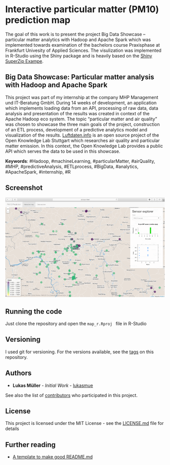 # Interactive particular matter (PM10) prediction map

The goal of this work is to present the project Big Data Showcase – particular matter analytics with Hadoop and Apache Spark which was implemented towards examination of the bachelors course Praxisphase at Frankfurt Univesity of Applied Sciences. The visulization was implemented in R-Studio using the Shiny package and is heavily based on the [Shiny SuperZip Exampe](https://shiny.rstudio.com/gallery/superzip-example.html).

## Big Data Showcase: Particular matter analysis with Hadoop and Apache Spark
This project was part of my internship at the company MHP Management und IT-Beratung GmbH. During 14 weeks of development, an application which implements loading data from an API, processing of raw data, data analysis and presentation of the results was created in context of the Apache Hadoop eco system. The topic “particular matter and air quality” was chosen to showcase the three main goals of the project, construction of an ETL process, development of a predictive analytics model and visualization of the results. [Luftdaten.info](http://luftdaten.info) is an open source project of the Open Knowledge Lab Stuttgart which researches air quality and particular matter emission. In this context, the Open Knowledge Lab provides a public API which serves the data to be used in this showcase.

**Keywords**: #Hadoop, #machineLearning, #particularMatter, #airQuality, #MHP, #predictiveAnalysis, #ETLprocess, #BigData, #analytics, #ApacheSpark, #internship, #R

## Screenshot

![alt text](https://github.com/lukasmue/pm10_prediction_map/blob/master/images/sensormap.png "Logo Title Text 1")


## Running the code

Just clone the repository and open the ```map_r.Rproj ``` file in R-Studio

## Versioning

I used git for versioning. For the versions available, see the [tags](https://github.com/lukasmue/pm10_prediction_map/tags) on this repository.


## Authors
* **Lukas Müller** - *Initial Work* - [lukasmue](https://github.com/lukasmue)

See also the list of [contributors](https://github.com/lukasmue/pm10_prediction_map/graphs/contributors) who participated in this project.

## License
This project is licensed under the MIT License - see the [LICENSE.md](https://github.com/lukasmue/pm10_prediction_map/blob/master/LICENSE.md) file for details

## Further reading
* [A template to make good README.md](https://gist.github.com/PurpleBooth/109311bb0361f32d87a2)

